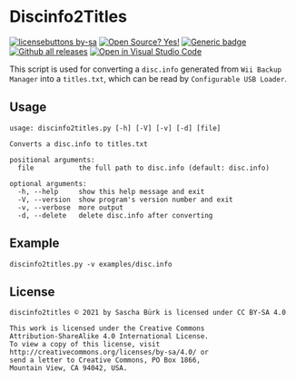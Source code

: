 # Discinfo2Titles

[![licensebuttons by-sa](https://img.shields.io/badge/license-CC--BY--SA--4.0-blue)](https://creativecommons.org/licenses/by-sa/4.0)
[![Open Source? Yes!](https://badgen.net/badge/Open%20Source%3F/Yes%21/blue?icon=github)](https://github.com/gbomacfly/discinfo2titles)
[![Generic badge](https://img.shields.io/github/repo-size/gbomacfly/discinfo2titles?style=plastic)](https://shields.io/)
[![Github all releases](https://img.shields.io/github/downloads/Naereen/StrapDown.js/total.svg?style=plastic)](https://github.com/gbomacfly/discinfo2titles/releases/)
[![Open in Visual Studio Code](https://open.vscode.dev/badges/open-in-vscode.svg)](https://open.vscode.dev/gbomacfly/discinfo2titles)

This script is used for converting a `disc.info` generated from `Wii Backup Manager` into a `titles.txt`, which can be read by `Configurable USB Loader`.
  
## Usage

```text
usage: discinfo2titles.py [-h] [-V] [-v] [-d] [file]

Converts a disc.info to titles.txt

positional arguments:
  file           the full path to disc.info (default: disc.info)

optional arguments:
  -h, --help     show this help message and exit
  -V, --version  show program's version number and exit
  -v, --verbose  more output
  -d, --delete   delete disc.info after converting
  ```

## Example

`discinfo2titles.py -v examples/disc.info`

## License

```text
discinfo2titles © 2021 by Sascha Bürk is licensed under CC BY-SA 4.0

This work is licensed under the Creative Commons
Attribution-ShareAlike 4.0 International License.
To view a copy of this license, visit
http://creativecommons.org/licenses/by-sa/4.0/ or
send a letter to Creative Commons, PO Box 1866,
Mountain View, CA 94042, USA.
```
